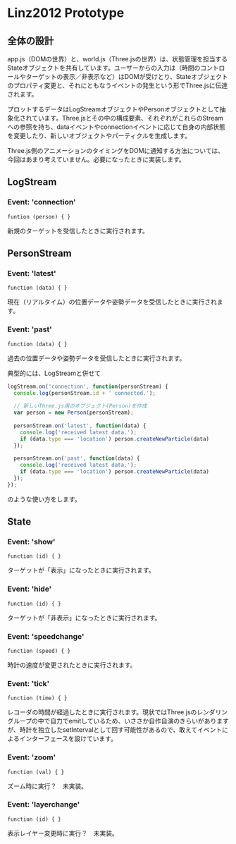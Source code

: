 # Linz2012 Prototype

## 全体の設計

app.js（DOMの世界）と、world.js（Three.jsの世界）は、状態管理を担当するStateオブジェクトを共有しています。ユーザーからの入力は（時間のコントロールやターゲットの表示／非表示など）はDOMが受けとり、Stateオブジェクトのプロパティ変更と、それにともなうイベントの発生という形でThree.jsに伝達されます。

プロットするデータはLogStreamオブジェクトやPersonオブジェクトとして抽象化されています。Three.jsとその中の構成要素、それぞれがこれらのStreamへの参照を持ち、dataイベントやconnectionイベントに応じて自身の内部状態を変更したり、新しいオブジェクトやパーティクルを生成します。

Three.js側のアニメーションのタイミングをDOMに通知する方法については、今回はあまり考えていません。必要になったときに実装します。

## LogStream

### Event: 'connection'

    funtion (person) { }

新規のターゲットを受信したときに実行されます。

## PersonStream

### Event: 'latest'

    function (data) { }

現在（リアルタイム）の位置データや姿勢データを受信したときに実行されます。

### Event: 'past'

    function (data) { }

過去の位置データや姿勢データを受信したときに実行されます。

典型的には、LogStreamと併せて

```javascript
logStream.on('connection', function(personStream) {
  console.log(personStream.id + ' connected.');
    
  // 新しいThree.js用のオブジェクト(Person)を作成
  var person = new Person(personStream);
      
  personStream.on('latest', function(data) {
    console.log('received latest data.');
    if (data.type === 'location') person.createNewParticle(data)
  });
  
  personStream.on('past', function(data) {
    console.log('received latest data.');
    if (data.type === 'location') person.createNewParticle(data)
  });  
});
```

のような使い方をします。

## State


### Event: 'show'

    function (id) { }

ターゲットが「表示」になったときに実行されます。

### Event: 'hide'

    function (id) { }

ターゲットが「非表示」になったときに実行されます。

### Event: 'speedchange'

    function (speed) { }
    
時計の速度が変更されたときに実行されます。

### Event: 'tick'

    function (time) { }
    
レコーダの時間が経過したときに実行されます。現状ではThree.jsのレンダリングループの中で自力でemitしているため、いささか自作自演のきらいがありますが、時計を独立したsetIntervalとして回す可能性があるので、敢えてイベントによるインターフェースを設けています。

### Event: 'zoom'
    
    function (val) { }
    
ズーム時に実行？　未実装。

### Event: 'layerchange'

    function (id) { }
    
表示レイヤー変更時に実行？　未実装。
